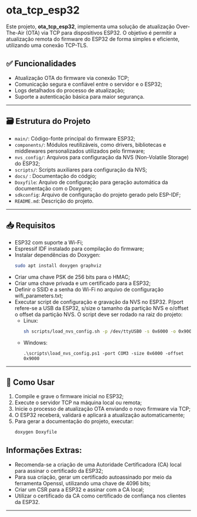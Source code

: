 # ota_tcp_esp32
Este projeto, **ota_tcp_esp32**, implementa uma solução de atualização Over-The-Air (OTA) via TCP para dispositivos ESP32. O objetivo é permitir a atualização remota do firmware do ESP32 de forma simples e eficiente, utilizando uma conexão TCP-TLS.

## ✅ Funcionalidades

- Atualização OTA do firmware via conexão TCP;
- Comunicação segura e confiável entre o servidor e o ESP32;
- Logs detalhados do processo de atualização;
- Suporte a autenticação básica para maior segurança.

---

## 🗃️ Estrutura do Projeto

- `main/`: Código-fonte principal do firmware ESP32;
- `components/`: Módulos reutilizáveis, como drivers, bibliotecas e middlewares personalizados utilizados pelo firmware;
- `nvs_config/`: Arquivos para configuração da NVS (Non-Volatile Storage) do ESP32;
- `scripts/`: Scripts auxiliares para configuração da NVS;
- `docs/` : Documentação do códgio;
- `Doxyfile`: Arquivo de configuração para geração automática da documentação com o Doxygen;
- `sdkconfig`: Arquivo de configuração do projeto gerado pelo ESP-IDF;
- `README.md`: Descrição do projeto.

---

## 📥 Requisitos

- ESP32 com suporte a Wi-Fi;
- Espressif IDF instalado para compilação do firmware;
- Instalar dependências do Doxygen:
  ```bash
  sudo apt install doxygen graphviz
  ```
- Criar uma chave PSK de 256 bits para o HMAC;
- Criar uma chave privada e um certificado para a ESP32;
- Definir o SSID e a senha do Wi-Fi no arquivo de configuração wifi_parameters.txt;
- Executar script de configuração e gravação da NVS no ESP32. P/port refere-se a USB da ESP32, s/size o tamanho da partição NVS e o/offset o offset da partição NVS. O script deve ser rodado na raiz do projeto:
  - Linux:
    ```bash
    sh scripts/load_nvs_config.sh -p /dev/ttyUSB0 -s 0x6000 -o 0x9000
    ```
  - Windows:
     ```
    .\scripts\load_nvs_config.ps1 -port COM3 -size 0x6000 -offset 0x9000 
     ```
---

## 🚀 Como Usar

1. Compile e grave o firmware inicial no ESP32;
2. Execute o servidor TCP na máquina local ou remota;
3. Inicie o processo de atualização OTA enviando o novo firmware via TCP;
4. O ESP32 receberá, validará e aplicará a atualização automaticamente;
5. Para gerar a documentação do projeto, executar:
    ```bash
    doxygen Doxyfile
    ```
## Informações Extras:

- Recomenda-se a criação de uma Autoridade Certificadora (CA) local para assinar o certificado da ESP32;
- Para sua criação, gerar um certificado autoassinado por meio da ferramenta Openssl, utilizando uma chave de 4096 bits;
- Criar um CSR para a ESP32 e assinar com a CA local;
- Utilizar o certificado da CA como certificado de confiança nos clientes da ESP32.

---
